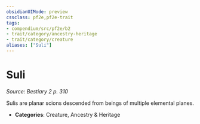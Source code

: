 ```yaml
---
obsidianUIMode: preview
cssclass: pf2e,pf2e-trait
tags:
- compendium/src/pf2e/b2
- trait/category/ancestry-heritage
- trait/category/creature
aliases: ["Suli"]
---
```

# Suli  
*Source: Bestiary 2 p. 310*  

Sulis are planar scions descended from beings of multiple elemental planes.

- **Categories**: Creature, Ancestry & Heritage